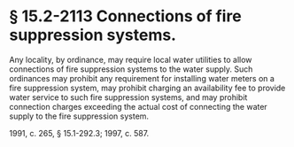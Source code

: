 # § 15.2-2113 Connections of fire suppression systems.

<p>Any locality, by ordinance, may require local water utilities to allow connections of fire suppression systems to the water supply. Such ordinances may prohibit any requirement for installing water meters on a fire suppression system, may prohibit charging an availability fee to provide water service to such fire suppression systems, and may prohibit connection charges exceeding the actual cost of connecting the water supply to the fire suppression system.</p><p>1991, c. 265, § 15.1-292.3; 1997, c. 587.</p>